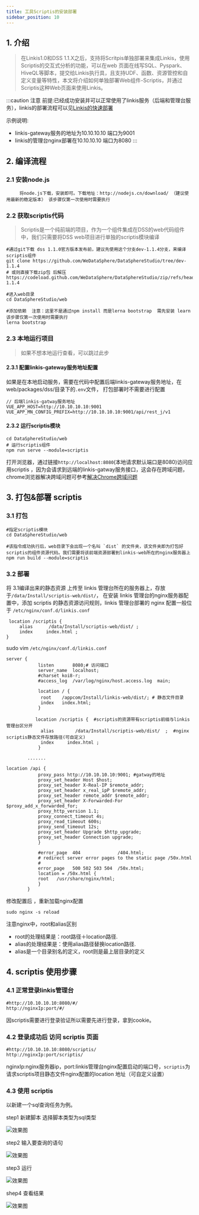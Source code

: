 ```yaml
---
title: 工具Scriptis的安装部署
sidebar_position: 10
---
```


## 1. 介绍

> 在Linkis1.0和DSS 1.1.X之后，支持将Scritpis单独部署来集成Linkis，使用Scriptis的交互式分析的功能，可以在web 页面在线写SQL、Pyspark、HiveQL等脚本，提交给Linkis执行具，且支持UDF、函数、资源管控和自定义变量等特性，本文将介绍如何单独部署Web组件-Scriptis，并通过Scriptis这种Web页面来使用Linkis。

:::caution 注意
前提:已经成功安装并可以正常使用了linkis服务（后端和管理台服务），linkis的部署流程可以见[Linkis的快速部署](deployment/quick_deploy)

示例说明:
- linkis-gateway服务的地址为10.10.10.10 端口为9001 
- linkis的管理台nginx部署在10.10.10.10 端口为8080
:::

 



## 2. 编译流程

### 2.1 安装node.js
```shell script
     将node.js下载，安装即可。下载地址：http://nodejs.cn/download/ （建议使用最新的稳定版本） 该步骤仅第一次使用时需要执行
```
    
### 2.2 获取scriptis代码
> Scriptis是一个纯前端的项目，作为一个组件集成在DSS的web代码组件中，我们只需要将DSS web项目进行单独的scriptis模块编译

```shell script
#通过git下载 dss 1.1.0官方版本发布前，建议先使用这个分支dev-1.1.4分支，来编译scriptis组件
git clone https://github.com/WeDataSphere/DataSphereStudio/tree/dev-1.1.4
# 或则直接下载zip包 后解压
https://codeload.github.com/WeDataSphere/DataSphereStudio/zip/refs/heads/dev-1.1.4

#进入web目录
cd DataSphereStudio/web 

#添加依赖  注意：这里不是通过npm install 而是lerna bootstrap  需先安装 learn  该步骤仅第一次使用时需要执行
lerna bootstrap
```



### 2.3 本地运行项目
> 如果不想本地运行查看，可以跳过此步 

#### 2.3.1 配置linkis-gateway服务地址配置
如果是在本地启动服务，需要在代码中配置后端linkis-gateway服务地址，在web/packages/dss/目录下的`.env`文件，
打包部署时不需要进行配置
```shell script
// 后端linkis-gatway服务地址
VUE_APP_HOST=http://10.10.10.10:9001
VUE_APP_MN_CONFIG_PREFIX=http://10.10.10.10:9001/api/rest_j/v1
```
#### 2.3.2 运行scriptis模块 

```shell script
cd DataSphereStudio/web 
# 运行scriptis组件 
npm run serve --module=scriptis
```

打开浏览器，通过链接`http://localhost:8080`(本地请求默认端口是8080)访问应用scriptis ，因为会请求到远端的linkis-gatway服务接口，这会存在跨域问题，chrome浏览器解决跨域问题可参考[解决Chrome跨域问题](https://www.jianshu.com/p/56b1e01e6b6a)


## 3. 打包&部署 scriptis

### 3.1  打包
```shell script
#指定scriptis模块 
cd DataSphereStudio/web 

#该指令成功执行后，web目录下会出现一个名叫 `dist` 的文件夹，该文件夹即为打包好scriptis的组件资源代码。我们需要将该前端资源部署到linkis-web所在的nginx服务器上
npm run build --module=scriptis 
```

### 3.2 部署

将 3.1编译出来的静态资源 上传至 linkis 管理台所在的服务器上，存放于`/data/Install/scriptis-web/dist/`，
在安装 linkis 管理台的nginx服务器配置中，添加 scriptis 的静态资源访问规则，linkis 管理台部署的 nginx 配置一般位于 `/etc/nginx/conf.d/linkis.conf`

```shell script
 location /scriptis { 
     alias      /data/Install/scriptis-web/dist/ ;
     index     index.html ;
}
```

sudo vim `/etc/nginx/conf.d/linkis.conf`

```shell script
server {
            listen       8080;# 访问端口
            server_name  localhost;
            #charset koi8-r;
            #access_log  /var/log/nginx/host.access.log  main;

            location / {
             root    /appcom/Install/linkis-web/dist/; # 静态文件目录
             index   index.html;
            }

           location /scriptis {  #scriptis的资源带有scriptis前缀与linkis 管理台区分开
             alias        /data/Install/scriptis-web/dist/  ;  #nginx scriptis静态文件存放路径(可自定义)
             index     index.html ;
            }

        .......

location /api {
            proxy_pass http://10.10.10.10:9001; #gatway的地址
            proxy_set_header Host $host;
            proxy_set_header X-Real-IP $remote_addr;
            proxy_set_header x_real_ipP $remote_addr;
            proxy_set_header remote_addr $remote_addr;
            proxy_set_header X-Forwarded-For $proxy_add_x_forwarded_for;
            proxy_http_version 1.1;
            proxy_connect_timeout 4s;
            proxy_read_timeout 600s;
            proxy_send_timeout 12s;
            proxy_set_header Upgrade $http_upgrade;
            proxy_set_header Connection upgrade;
            }

            #error_page  404              /404.html;
            # redirect server error pages to the static page /50x.html
            #
            error_page   500 502 503 504  /50x.html;
            location = /50x.html {
            root   /usr/share/nginx/html;
            }
        }

```
修改配置后 ，重新加载nginx配置 
```shell script
sudo nginx -s reload
```

注意nginx中，root和alias区别
- root的处理结果是：root路径＋location路径.
- alias的处理结果是：使用alias路径替换location路径.
- alias是一个目录别名的定义，root则是最上层目录的定义

## 4. scriptis 使用步骤

### 4.1 正常登录linkis管理台
```shell script
#http://10.10.10.10:8080/#/
http://nginxIp:port/#/
```
因scriptis需要进行登录验证所以需要先进行登录，拿到cookie。

### 4.2 登录成功后 访问 scriptis 页面

```shell script
#http://10.10.10.10:8080/scriptis/
http://nginxIp:port/scriptis/
```
nginxIp:nginx服务器ip，port:linkis管理台nginx配置启动的端口号，`scriptis`为请求scriptis项目静态文件nginx配置的location 地址（可自定义设置）

### 4.3 使用 scriptis 
以新建一个sql查询任务为例。


step1 新建脚本 选择脚本类型为sql类型

![效果图](/Images-zh/deployment/scriptis/new_script.png)

step2 输入要查询的语句

![效果图](/Images-zh/deployment/scriptis/test_statement.png)

step3 运行

![效果图](/Images-zh/deployment/scriptis/running_results.png)


shep4 查看结果 

![效果图](/Images-zh/deployment/scriptis/design_sketch.png)


